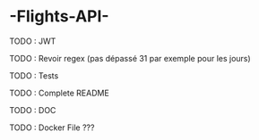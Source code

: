 # -Flights-API-

TODO : JWT

TODO : Revoir regex (pas dépassé 31 par exemple pour les jours)

TODO : Tests

TODO : Complete README

TODO : DOC

TODO : Docker File ???